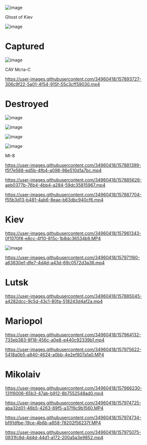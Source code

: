 ![image](https://user-images.githubusercontent.com/34960418/157973677-49824f19-a5f5-4f09-b522-297c419abd60.png)



Ghost of Kiev

![image](https://user-images.githubusercontent.com/34960418/157966677-f34a7682-3c69-4864-b750-67251280129e.png)



# Captured

![image](https://user-images.githubusercontent.com/34960418/157964753-1319a900-c755-4dd2-9e82-08dc721ff76d.png)


САУ Мста-С 

https://user-images.githubusercontent.com/34960418/157893727-306c9f22-5a01-4f54-915f-55c3cff59030.mp4





# Destroyed

![image](https://user-images.githubusercontent.com/34960418/157965407-0b81cfb3-5d4f-4ff7-83a3-13a9da1b471d.png)

![image](https://user-images.githubusercontent.com/34960418/157965447-d660e51b-8249-4b58-9f7f-2e2c6f495c17.png)

![image](https://user-images.githubusercontent.com/34960418/157965501-2dacdae9-6516-4fee-98c3-4dfe8af3544f.png)

![image](https://user-images.githubusercontent.com/34960418/157965561-2cd33084-cb80-43d3-bd6e-b57aff0158ca.png)

MI-8

https://user-images.githubusercontent.com/34960418/157881399-f5f7e568-ed5b-4fb4-a098-98e510d1a7bc.mp4

https://user-images.githubusercontent.com/34960418/157885626-aeb0377b-76b4-4bb4-a284-59dc35815967.mp4

https://user-images.githubusercontent.com/34960418/157887704-f55b3d13-b481-4ab6-8eae-b63dbc940cf6.mp4





# Kiev

https://user-images.githubusercontent.com/34960418/157961343-0f1070f8-e8cc-4f10-815c-1b8dc36534b9.MP4

![image](https://user-images.githubusercontent.com/34960418/157973363-175309b3-8db3-4954-b2f0-a5d550947a94.png)

https://user-images.githubusercontent.com/34960418/157971160-a63630ef-dfe7-4d4d-a43d-69c0572d3a36.mp4


# Lutsk

https://user-images.githubusercontent.com/34960418/157885045-a4282dcc-9c5d-43c1-80fa-518243d4af2a.mp4


# Mariopol

https://user-images.githubusercontent.com/34960418/157964132-733eb383-8f18-456c-a0e8-e440c92339b1.mp4

https://user-images.githubusercontent.com/34960418/157975622-5418a0b5-a940-4624-a0bb-4e2ef807a1a0.MP4



# Mikolaiv

https://user-images.githubusercontent.com/34960418/157966230-131f8006-65b3-47ab-b912-8b7552548ad0.mp4

https://user-images.githubusercontent.com/34960418/157974725-aba32d01-46b5-4263-89f5-a37f6c9b1560.MP4

https://user-images.githubusercontent.com/34960418/157974734-bf91dfbe-19ce-4b6b-a858-78202f56237f.MP4

https://user-images.githubusercontent.com/34960418/157975075-0931fc8d-4d4d-44d1-a172-200a5a3e9852.mp4



